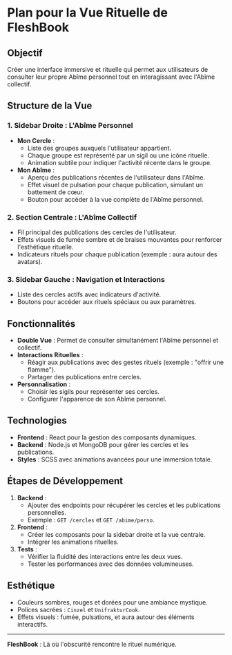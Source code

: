 # Plan pour la Vue Rituelle de FleshBook

## Objectif
Créer une interface immersive et rituelle qui permet aux utilisateurs de consulter leur propre Abîme personnel tout en interagissant avec l'Abîme collectif.

## Structure de la Vue

### 1. **Sidebar Droite : L'Abîme Personnel**
- **Mon Cercle** :
  - Liste des groupes auxquels l'utilisateur appartient.
  - Chaque groupe est représenté par un sigil ou une icône rituelle.
  - Animation subtile pour indiquer l'activité récente dans le groupe.
- **Mon Abîme** :
  - Aperçu des publications récentes de l'utilisateur dans l'Abîme.
  - Effet visuel de pulsation pour chaque publication, simulant un battement de cœur.
  - Bouton pour accéder à la vue complète de l'Abîme personnel.

### 2. **Section Centrale : L'Abîme Collectif**
- Fil principal des publications des cercles de l'utilisateur.
- Effets visuels de fumée sombre et de braises mouvantes pour renforcer l'esthétique rituelle.
- Indicateurs rituels pour chaque publication (exemple : aura autour des avatars).

### 3. **Sidebar Gauche : Navigation et Interactions**
- Liste des cercles actifs avec indicateurs d'activité.
- Boutons pour accéder aux rituels spéciaux ou aux paramètres.

## Fonctionnalités
- **Double Vue** : Permet de consulter simultanément l'Abîme personnel et collectif.
- **Interactions Rituelles** :
  - Réagir aux publications avec des gestes rituels (exemple : "offrir une flamme").
  - Partager des publications entre cercles.
- **Personnalisation** :
  - Choisir les sigils pour représenter ses cercles.
  - Configurer l'apparence de son Abîme personnel.

## Technologies
- **Frontend** : React pour la gestion des composants dynamiques.
- **Backend** : Node.js et MongoDB pour gérer les cercles et les publications.
- **Styles** : SCSS avec animations avancées pour une immersion totale.

## Étapes de Développement
1. **Backend** :
   - Ajouter des endpoints pour récupérer les cercles et les publications personnelles.
   - Exemple : `GET /cercles` et `GET /abime/perso`.
2. **Frontend** :
   - Créer les composants pour la sidebar droite et la vue centrale.
   - Intégrer les animations rituelles.
3. **Tests** :
   - Vérifier la fluidité des interactions entre les deux vues.
   - Tester les performances avec des données volumineuses.

## Esthétique
- Couleurs sombres, rouges et dorées pour une ambiance mystique.
- Polices sacrées : `Cinzel` et `UnifrakturCook`.
- Effets visuels : fumée, pulsations, et aura autour des éléments interactifs.

---

**FleshBook** : Là où l'obscurité rencontre le rituel numérique.

